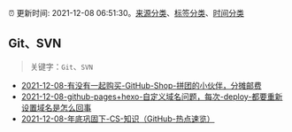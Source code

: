 :alarm_clock: 更新时间: 2021-12-08 06:51:30。[来源分类](../README.md)、[标签分类](../TAGS.md)、[时间分类](../TIMELINE.md)

## Git、SVN


> 关键字：`Git`、`SVN`



- [2021-12-08-有没有一起购买-GitHub-Shop-拼团的小伙伴，分摊邮费](https://www.v2ex.com/t/820842) 
- [2021-12-08-github-pages+hexo-自定义域名问题，每次-deploy-都要重新设置域名是怎么回事](https://www.v2ex.com/t/820829) 
- [2021-12-08-年底巩固下-CS-知识（GitHub-热点速览）](https://toutiao.io/k/anl6l5t) 